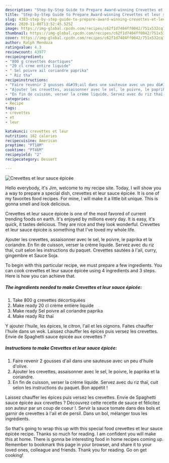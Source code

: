 ```yaml
---
description: "Step-by-Step Guide to Prepare Award-winning Crevettes et leur sauce épicée"
title: "Step-by-Step Guide to Prepare Award-winning Crevettes et leur sauce épicée"
slug: 4383-step-by-step-guide-to-prepare-award-winning-crevettes-et-leur-sauce-epicee
date: 2020-11-08T13:52:45.525Z
image: https://img-global.cpcdn.com/recipes/c62f1d7404ff0042/751x532cq70/crevettes-et-leur-sauce-epicee-photo-principale-de-la-recette.jpg
thumbnail: https://img-global.cpcdn.com/recipes/c62f1d7404ff0042/751x532cq70/crevettes-et-leur-sauce-epicee-photo-principale-de-la-recette.jpg
cover: https://img-global.cpcdn.com/recipes/c62f1d7404ff0042/751x532cq70/crevettes-et-leur-sauce-epicee-photo-principale-de-la-recette.jpg
author: Ralph Mendoza
ratingvalue: 4.3
reviewcount: 43977
recipeingredient:
- "800 g crevettes dcortiques"
- "20 cl crme entire liquide"
- " Sel poivre ail coriandre paprika"
- " Riz tha"
recipeinstructions:
- "Faire revenir 2 gousses d&#39;ail dans une sauteuse avec un peu d&#39;huile d&#39;olive."
- "Ajouter les crevettes, assaisonner avec le sel, le poivre, le paprika et la coriandre."
- "En fin de cuisson, verser la crème liquide. Servez avec du riz thaï, cuit selon les instructions du paquet. Bon appétit !"
categories:
- Recipe
tags:
- crevettes
- et
- leur

katakunci: crevettes et leur 
nutrition: 162 calories
recipecuisine: American
preptime: "PT18M"
cooktime: "PT46M"
recipeyield: "2"
recipecategory: Dessert

---
```



![Crevettes et leur sauce épicée](https://img-global.cpcdn.com/recipes/c62f1d7404ff0042/751x532cq70/crevettes-et-leur-sauce-epicee-photo-principale-de-la-recette.jpg)

Hello everybody, it's Jim, welcome to my recipe site. Today, I will show you a way to prepare a special dish, crevettes et leur sauce épicée. It is one of my favorites food recipes. For mine, I will make it a little bit unique. This is gonna smell and look delicious.

Crevettes et leur sauce épicée is one of the most favored of current trending foods on earth. It's enjoyed by millions every day. It is easy, it's quick, it tastes delicious. They are nice and they look wonderful. Crevettes et leur sauce épicée is something that I've loved my whole life.

Ajouter les crevettes, assaisonner avec le sel, le poivre, le paprika et la coriandre. En fin de cuisson, verser la crème liquide. Servez avec du riz thaï, cuit selon les instructions du paquet. Crevettes sautées à l&#39;ail, curry, gingembre et Sauce Soja.


To begin with this particular recipe, we must prepare a few ingredients. You can cook crevettes et leur sauce épicée using 4 ingredients and 3 steps. Here is how you can achieve that.

<!--inarticleads1-->

##### The ingredients needed to make Crevettes et leur sauce épicée:

1. Take 800 g crevettes décortiquées
1. Make ready 20 cl crème entière liquide
1. Make ready  Sel poivre ail coriandre paprika
1. Make ready  Riz thaï


Y ajouter l&#39;huile, les épices, le citron, l&#39;ail et les oignons. Faites chauffer l&#39;huile dans un wok. Laissez chauffer les épices puis versez les crevettes. Envie de Spaghetti sauce épicée aux crevettes ? 

<!--inarticleads2-->

##### Instructions to make Crevettes et leur sauce épicée:

1. Faire revenir 2 gousses d&#39;ail dans une sauteuse avec un peu d&#39;huile d&#39;olive.
1. Ajouter les crevettes, assaisonner avec le sel, le poivre, le paprika et la coriandre.
1. En fin de cuisson, verser la crème liquide. Servez avec du riz thaï, cuit selon les instructions du paquet. Bon appétit !


Laissez chauffer les épices puis versez les crevettes. Envie de Spaghetti sauce épicée aux crevettes ? Découvrez cette recette de sauce et félicitez son auteur par un coup de coeur !. Servir la sauce tomate dans des bols et garnir de crevettes à l&#39;ail et de persil. Dans un bol, mélanger tous les ingrédients. 

So that's going to wrap this up with this special food crevettes et leur sauce épicée recipe. Thanks so much for reading. I am confident you will make this at home. There is gonna be interesting food in home recipes coming up. Remember to bookmark this page in your browser, and share it to your loved ones, colleague and friends. Thank you for reading. Go on get cooking!
